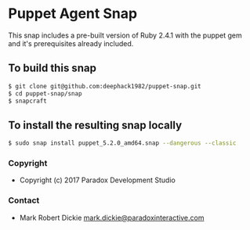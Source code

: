 # Puppet Agent Snap

This snap includes a pre-built version of Ruby 2.4.1 with the puppet gem and it's prerequisites already included.

## To build this snap
```bash
$ git clone git@github.com:deephack1982/puppet-snap.git
$ cd puppet-snap/snap
$ snapcraft
```
## To install the resulting snap locally
```bash
$ sudo snap install puppet_5.2.0_amd64.snap --dangerous --classic
```

### Copyright
* Copyright (c) 2017 Paradox Development Studio

### Contact
* Mark Robert Dickie mark.dickie@paradoxinteractive.com
